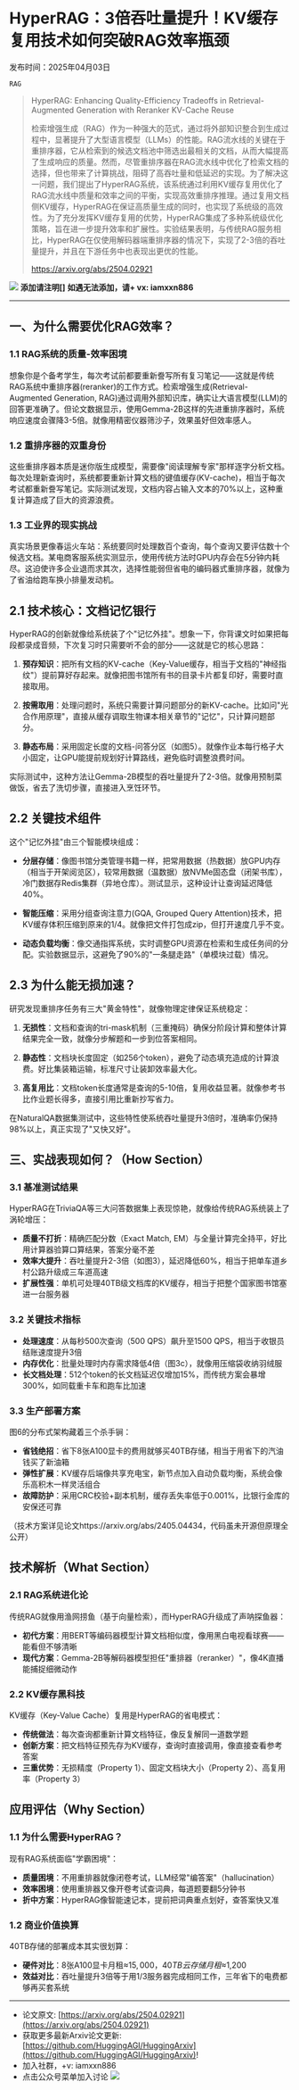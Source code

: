 # HyperRAG：3倍吞吐量提升！KV缓存复用技术如何突破RAG效率瓶颈
发布时间：2025年04月03日

`RAG`
> HyperRAG: Enhancing Quality-Efficiency Tradeoffs in Retrieval-Augmented Generation with Reranker KV-Cache Reuse
>
> 检索增强生成（RAG）作为一种强大的范式，通过将外部知识整合到生成过程中，显著提升了大型语言模型（LLMs）的性能。RAG流水线的关键在于重排序器，它从检索到的候选文档池中筛选出最相关的文档，从而大幅提高了生成响应的质量。然而，尽管重排序器在RAG流水线中优化了检索文档的选择，但也带来了计算挑战，阻碍了高吞吐量和低延迟的实现。为了解决这一问题，我们提出了HyperRAG系统，该系统通过利用KV缓存复用优化了RAG流水线中质量和效率之间的平衡，实现高效重排序推理。通过复用文档侧KV缓存，HyperRAG在保证高质量生成的同时，也实现了系统级的高效性。为了充分发挥KV缓存复用的优势，HyperRAG集成了多种系统级优化策略，旨在进一步提升效率和扩展性。实验结果表明，与传统RAG服务相比，HyperRAG在仅使用解码器端重排序器的情况下，实现了2-3倍的吞吐量提升，并且在下游任务中也表现出更优的性能。
>
> https://arxiv.org/abs/2504.02921

![](https://raw.githubusercontent.com/HuggingAGI/wx_assets/main/2025/02/12/1739367812022-81912e8f-5f91-4b9d-b4b2-52b0e322d137.png)
**添加请注明[]**
**如遇无法添加，请+ vx: iamxxn886**
<hr />



## 一、为什么需要优化RAG效率？

### 1.1 RAG系统的质量-效率困境
想象你是个备考学生，每次考试前都要重新誊写所有复习笔记——这就是传统RAG系统中重排序器(reranker)的工作方式。检索增强生成(Retrieval-Augmented Generation, RAG)通过调用外部知识库，确实让大语言模型(LLM)的回答更准确了。但论文数据显示，使用Gemma-2B这样的先进重排序器时，系统响应速度会骤降3-5倍。就像用精密仪器筛沙子，效果虽好但效率感人。

### 1.2 重排序器的双重身份
这些重排序器本质是迷你版生成模型，需要像"阅读理解专家"那样逐字分析文档。每次处理新查询时，系统都要重新计算文档的键值缓存(KV-cache)，相当于每次考试都重新誊写笔记。实际测试发现，文档内容占输入文本的70%以上，这种重复计算造成了巨大的资源浪费。

### 1.3 工业界的现实挑战
真实场景更像春运火车站：系统要同时处理数百个查询，每个查询又要评估数十个候选文档。某电商客服系统实测显示，使用传统方法时GPU内存会在5分钟内耗尽。这迫使许多企业退而求其次，选择性能弱但省电的编码器式重排序器，就像为了省油给跑车换小排量发动机。




## 2.1 技术核心：文档记忆银行

HyperRAG的创新就像给系统装了个"记忆外挂"。想象一下，你背课文时如果把每段都录成音频，下次复习时只需要听不会的部分——这就是它的核心思路：

1. **预存知识**：把所有文档的KV-cache（Key-Value缓存，相当于文档的"神经指纹"）提前算好存起来。就像把图书馆所有书的目录卡片都复印好，需要时直接取用。

2. **按需取用**：处理问题时，系统只需要计算问题部分的新KV-cache。比如问"光合作用原理"，直接从缓存调取生物课本相关章节的"记忆"，只计算问题部分。

3. **静态布局**：采用固定长度的文档-问答分区（如图5）。就像作业本每行格子大小固定，让GPU能提前规划好计算路线，避免临时调整浪费时间。

实际测试中，这种方法让Gemma-2B模型的吞吐量提升了2-3倍。就像用预制菜做饭，省去了洗切步骤，直接进入烹饪环节。

## 2.2 关键技术组件

这个"记忆外挂"由三个智能模块组成：

- **分层存储**：像图书馆分类管理书籍一样，把常用数据（热数据）放GPU内存（相当于开架阅览区），较常用数据（温数据）放NVMe固态盘（闭架书库），冷门数据存Redis集群（异地仓库）。测试显示，这种设计让查询延迟降低40%。

- **智能压缩**：采用分组查询注意力(GQA, Grouped Query Attention)技术，把KV缓存体积压缩到原来的1/4。就像把文件打包成zip，但打开速度几乎不变。

- **动态负载均衡**：像交通指挥系统，实时调整GPU资源在检索和生成任务间的分配。实验数据显示，这避免了90%的"一条腿走路"（单模块过载）情况。

## 2.3 为什么能无损加速？

研究发现重排序任务有三大"黄金特性"，就像物理定律保证系统稳定：

1. **无损性**：文档和查询的tri-mask机制（三重掩码）确保分阶段计算和整体计算结果完全一致，就像分步解题和一步到位答案相同。

2. **静态性**：文档块长度固定（如256个token），避免了动态填充造成的计算浪费。好比集装箱运输，标准尺寸让装卸效率最大化。

3. **高复用比**：文档token长度通常是查询的5-10倍，复用收益显著。就像参考书比作业题长得多，直接引用比重新抄写省力。

在NaturalQA数据集测试中，这些特性使系统吞吐量提升3倍时，准确率仍保持98%以上，真正实现了"又快又好"。




## 三、实战表现如何？（How Section）

### 3.1 基准测试结果
HyperRAG在TriviaQA等三大问答数据集上表现惊艳，就像给传统RAG系统装上了涡轮增压：
- **质量不打折**：精确匹配分数（Exact Match, EM）与全量计算完全持平，好比用计算器验算口算结果，答案分毫不差
- **效率大提升**：吞吐量提升2-3倍（如图3），延迟降低60%，相当于把单车道乡村公路升级成三车道高速
- **扩展性强**：单机可处理40TB级文档库的KV缓存，相当于把整个国家图书馆塞进一台服务器

### 3.2 关键技术指标
- **处理速度**：从每秒500次查询（500 QPS）飙升至1500 QPS，相当于收银员结账速度提升3倍
- **内存优化**：批量处理时内存需求降低4倍（图3c），就像用压缩袋收纳羽绒服
- **长文档处理**：512个token的长文档延迟仅增加15%，而传统方案会暴增300%，如同载重卡车和跑车比加速

### 3.3 生产部署方案
图6的分布式架构藏着三个杀手锏：
- **省钱绝招**：省下8张A100显卡的费用就够买40TB存储，相当于用省下的汽油钱买了新油箱
- **弹性扩展**：KV缓存后端像共享充电宝，新节点加入自动负载均衡，系统会像乐高积木一样灵活组合
- **故障防护**：采用CRC校验+副本机制，缓存丢失率低于0.001%，比银行金库的安保还可靠

（技术方案详见论文https://arxiv.org/abs/2405.04434，代码虽未开源但原理全公开）

## 技术解析（What Section）

### 2.1 RAG系统进化论
传统RAG就像用渔网捞鱼（基于向量检索），而HyperRAG升级成了声呐探鱼器：
- **初代方案**：用BERT等编码器模型计算文档相似度，像用黑白电视看球赛——能看但不够清晰
- **现代方案**：Gemma-2B等解码器模型担任"重排器（reranker）"，像4K直播能捕捉细微动作

### 2.2 KV缓存黑科技
KV缓存（Key-Value Cache）复用是HyperRAG的省电模式：
- **传统做法**：每次查询都重新计算文档特征，像反复解同一道数学题
- **创新方案**：把文档特征预先存为KV缓存，查询时直接调用，像直接查看参考答案
- **三重优势**：无损精度（Property 1）、固定文档块大小（Property 2）、高复用率（Property 3）

## 应用评估（Why Section）

### 1.1 为什么需要HyperRAG？
现有RAG系统面临"学霸困境"：
- **质量困境**：不用重排器就像闭卷考试，LLM经常"编答案"（hallucination）
- **效率困境**：使用重排器又像开卷考试查词典，每道题要翻5分钟书
- **折中方案**：HyperRAG像智能速记本，提前把词典重点划好，查答案快又准

### 1.2 商业价值换算
40TB存储的部署成本其实很划算：
- **硬件对比**：8张A100显卡月租≈$15,000，40TB云存储月租≈$1,200
- **效益对比**：吞吐量提升3倍等于用1/3服务器完成相同工作，三年省下的电费都够再买套系统



<hr />

- 论文原文: [https://arxiv.org/abs/2504.02921](https://arxiv.org/abs/2504.02921)
- 获取更多最新Arxiv论文更新: [https://github.com/HuggingAGI/HuggingArxiv](https://github.com/HuggingAGI/HuggingArxiv)!
- 加入社群，+v: iamxxn886
- 点击公众号菜单加入讨论
![](https://raw.githubusercontent.com/HuggingAGI/wx_assets/main/2024/07/31/1722434818326-94339e92-22f1-4472-9d27-fed232f70b5d.jpeg)